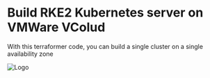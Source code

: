 
# Build RKE2 Kubernetes server on VMWare VColud

With this terraformer code, you can build a single cluster on a single availability zone





![Logo](https://abbasrzazada-public.s3.eu-central-1.amazonaws.com/kre2-vcloud.png)

